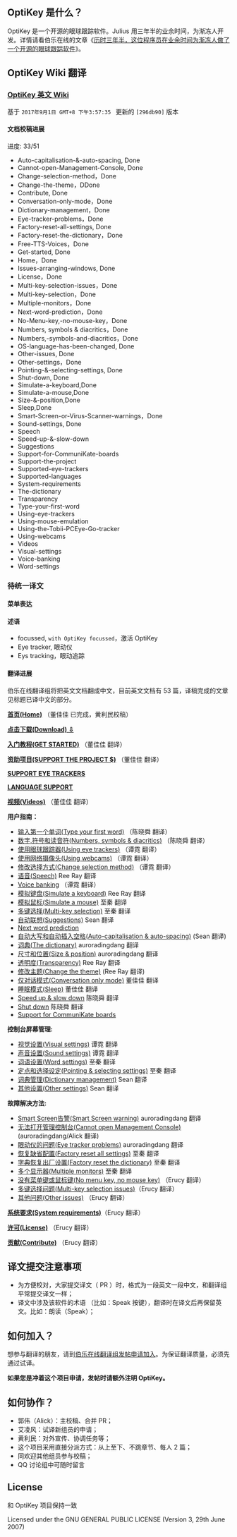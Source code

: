 ## OptiKey 是什么？

OptiKey 是一个开源的眼球跟踪软件。Julius 用三年半的业余时间，为渐冻人开发。详情请看伯乐在线的文章《[历时三年半，这位程序员在业余时间为渐冻人做了一个开源的眼球跟踪软件](http://blog.jobbole.com/88485/)》。

## OptiKey Wiki 翻译
### [OptiKey 英文 Wiki](https://github.com/JuliusSweetland/OptiKey/wiki)

基于 ``2017年9月1日 GMT+8 下午3:57:35 `` 更新的 ``[296db90]`` 版本

#### 文档校稿进展

进度: 33/51

* Auto-capitalisation-&-auto-spacing, Done
* Cannot-open-Management-Console, Done
* Change-selection-method，Done
* Change-the-theme，DDone
* Contribute, Done
* Conversation-only-mode，Done
* Dictionary-management，Done
* Eye-tracker-problems，Done
* Factory-reset-all-settings, Done
* Factory-reset-the-dictionary，Done
* Free-TTS-Voices，Done
* Get-started, Done
* Home，Done
* Issues-arranging-windows, Done
* License，Done
* Multi-key-selection-issues，Done
* Multi-key-selection，Done
* Multiple-monitors，Done
* Next-word-prediction，Done
* No-Menu-key,-no-mouse-key，Done
* Numbers, symbols & diacritics，Done
* Numbers,-symbols-and-diacritics，Done
* OS-language-has-been-changed, Done
* Other-issues, Done
* Other-settings，Done
* Pointing-&-selecting-settings, Done
* Shut-down, Done
* Simulate-a-keyboard,Done
* Simulate-a-mouse,Done
* Size-&-position,Done
* Sleep,Done
* Smart-Screen-or-Virus-Scanner-warnings，Done
* Sound-settings, Done
* Speech
* Speed-up-&-slow-down
* Suggestions
* Support-for-CommuniKate-boards
* Support-the-project
* Supported-eye-trackers
* Supported-languages
* System-requirements
* The-dictionary
* Transparency
* Type-your-first-word
* Using-eye-trackers
* Using-mouse-emulation
* Using-the-Tobii-PCEye-Go-tracker
* Using-webcams
* Videos
* Visual-settings
* Voice-banking
* Word-settings

### 待统一译文

#### 菜单表达

#### 述语
* focussed, ``with OptiKey focussed``，激活 OptiKey
* Eye tracker, 眼动仪
* Eys tracking，眼动追踪

#### 翻译进展

伯乐在线翻译组将把英文文档翻成中文，目前英文文档有 53 篇，译稿完成的文章见标题已译中文的部分。

**[首页(Home)](https://github.com/jobbole/OptiKeyWiki-ZH/blob/master/%E9%A6%96%E9%A1%B5.md)** （董佳佳 已完成，黄利民校稿）

**[点击下载(Download) ⇩](https://github.com/JuliusSweetland/OptiKey/releases/download/v2.0.7/OptiKeySetup-2.0.7.exe)**

**[入门教程(GET STARTED)](https://github.com/JuliusSweetland/OptiKey/wiki/Get-Started)** （董佳佳 翻译）

**[资助项目(SUPPORT THE PROJECT $)](https://github.com/JuliusSweetland/OptiKey/wiki/Support-the-project)** （董佳佳 翻译）

**[SUPPORT EYE TRACKERS](https://github.com/OptiKey/OptiKey/wiki/Supported-eye-trackers)**

**[LANGUAGE SUPPORT](https://github.com/OptiKey/OptiKey/wiki/Supported-languages)**

**[视频(Videos)](https://github.com/JuliusSweetland/OptiKey/wiki/Videos)** （董佳佳 翻译）


**用户指南：**

*   [输入第一个单词(Type your first word)](https://github.com/JuliusSweetland/OptiKey/wiki/Type-your-first-word) （陈晓舜 翻译）
*   [数字,符号和读音符(Numbers, symbols &amp; diacritics)](https://github.com/JuliusSweetland/OptiKey/wiki/Numbers,-symbols-and-diacritics) （陈晓舜 翻译）
*   [使用眼球跟踪器(Using eye trackers)](https://github.com/JuliusSweetland/OptiKey/wiki/Using-eye-trackers) （谭霓 翻译）
*   [使用网络摄像头(Using webcams)](https://github.com/JuliusSweetland/OptiKey/wiki/Using-webcams) （谭霓 翻译）
*   [修改选择方式(Change selection method)](https://github.com/JuliusSweetland/OptiKey/wiki/Change-selection-method) （谭霓 翻译）
*   [语音(Speech)](https://github.com/JuliusSweetland/OptiKey/wiki/Speech) Ree Ray  翻译
*   [Voice banking](https://github.com/JuliusSweetland/OptiKey/wiki/Voice-banking) （谭霓 翻译）
*   [模拟键盘(Simulate a keyboard)](https://github.com/JuliusSweetland/OptiKey/wiki/Simulate-a-keyboard) Ree Ray 翻译
*   [模拟鼠标(Simulate a mouse)](https://github.com/JuliusSweetland/OptiKey/wiki/Simulate-a-mouse) 至秦 翻译
*   [多键选择(Multi-key selection)](https://github.com/JuliusSweetland/OptiKey/wiki/Multi-key-selection) 至秦 翻译
*   [自动联想(Suggestions)](https://github.com/JuliusSweetland/OptiKey/wiki/Suggestions)  Sean 翻译
*   [Next word prediction](https://github.com/OptiKey/OptiKey/wiki/Next-word-prediction)
*   [自动大写和自动插入空格(Auto-capitalisation &amp; auto-spacing)](https://github.com/JuliusSweetland/OptiKey/wiki/Auto-capitalisation-&amp;-auto-spacing)  (Sean 翻译)
*   [词典(The dictionary)](https://github.com/JuliusSweetland/OptiKey/wiki/The-dictionary) auroradingdang 翻译
*   [尺寸和位置(Size &amp; position)](https://github.com/JuliusSweetland/OptiKey/wiki/Size-&amp;-position) auroradingdang 翻译
*   [透明度(Transparency)](https://github.com/JuliusSweetland/OptiKey/wiki/Transparency) Ree Ray 翻译
*   [修改主题(Change the theme)](https://github.com/JuliusSweetland/OptiKey/wiki/Change-the-theme) (Ree Ray 翻译)
*   [仅对话模式(Conversation only mode)](https://github.com/JuliusSweetland/OptiKey/wiki/Conversation-only-mode) 董佳佳 翻译
*   [睡眠模式(Sleep)](https://github.com/JuliusSweetland/OptiKey/wiki/Sleep) 董佳佳 翻译
*   [Speed up &amp; slow down](https://github.com/JuliusSweetland/OptiKey/wiki/Speed-up-&amp;-slow-down) 陈晓舜 翻译
*   [Shut down](https://github.com/JuliusSweetland/OptiKey/wiki/Shut-down) 陈晓舜 翻译
*   [Support for CommuniKate boards](https://github.com/OptiKey/OptiKey/wiki/Support-for-CommuniKate-boards)

**控制台屏幕管理:**

*   [视觉设置(Visual settings)](https://github.com/JuliusSweetland/OptiKey/wiki/Visual-settings) 谭霓 翻译
*   [声音设置(Sound settings)](https://github.com/JuliusSweetland/OptiKey/wiki/Sound-settings) 谭霓 翻译
*   [词语设置(Word settings)](https://github.com/JuliusSweetland/OptiKey/wiki/Word-settings) 至秦 翻译
*   [定点和选择设定(Pointing &amp; selecting settings)](https://github.com/JuliusSweetland/OptiKey/wiki/Pointing-&amp;-selecting-settings) 至秦 翻译
*   [词典管理(Dictionary management)](https://github.com/JuliusSweetland/OptiKey/wiki/Dictionary-management) Sean 翻译
*   [其他设置(Other settings)](https://github.com/JuliusSweetland/OptiKey/wiki/Other-settings) Sean 翻译

**故障解决方法:**

*   [Smart Screen告警(Smart Screen warning)](https://github.com/JuliusSweetland/OptiKey/wiki/Smart-Screen-warning) auroradingdang 翻译
*   [无法打开管理控制台(Cannot open Management Console)](https://github.com/JuliusSweetland/OptiKey/wiki/Cannot-open-Management-Console) (auroradingdang/Alick 翻译)
*   [眼动仪的问题(Eye tracker problems)](https://github.com/JuliusSweetland/OptiKey/wiki/Eye-tracker-problems) auroradingdang 翻译
*   [恢复缺省配置(Factory reset all settings)](https://github.com/JuliusSweetland/OptiKey/wiki/Factory-reset-all-settings) 至秦 翻译
*   [字典恢复出厂设置(Factory reset the dictionary)](https://github.com/JuliusSweetland/OptiKey/wiki/Factory-reset-the-dictionary) 至秦 翻译
*   [多个显示器(Multiple monitors)](https://github.com/JuliusSweetland/OptiKey/wiki/Multiple-monitors) 至秦 翻译
*   [没有菜单键或鼠标键(No menu key, no mouse key)](https://github.com/JuliusSweetland/OptiKey/wiki/No-Menu-key,-no-mouse-key) （Erucy 翻译）
*   [多键选择问题(Multi-key selection issues)](https://github.com/JuliusSweetland/OptiKey/wiki/Multi-key-selection-issues)（Erucy 翻译）
*   [其他问题(Other issues)](https://github.com/JuliusSweetland/OptiKey/wiki/Other-issues) （Erucy 翻译）

**[系统要求(System requirements)](https://github.com/JuliusSweetland/OptiKey/wiki/System-requirements)**（Erucy 翻译）

**[许可(License)](https://github.com/JuliusSweetland/OptiKey/wiki/License)** （Erucy 翻译）

**[贡献(Contribute)](https://github.com/JuliusSweetland/OptiKey/wiki/Contribute)** （Erucy 翻译）


## 译文提交注意事项
* 为方便校对，大家提交译文（ PR ）时，格式为一段英文一段中文，和翻译组平常提交译文一样；
* 译文中涉及该软件的术语 （比如：Speak 按键），翻译时在译文后再保留英文。比如：朗读（Speak）；

## 如何加入？
想参与翻译的朋友，请到[伯乐在线翻译组发帖申请加入](http://group.jobbole.com/category/feedback/trans-team/)。为保证翻译质量，必须先通过试译。

**如果您是冲着这个项目申请，发帖时请额外注明 OptiKey。**

## 如何协作？
+ 郭伟（Alick）：主校稿、合并 PR；
+ 艾凌风：试译新组员的申请；
+ 黄利民：对外宣传、协调任务等；
+ 这个项目采用直接分派方式：从上至下、不跳章节、每人 2 篇；
+ 同欢迎其他组员参与校稿；
+ QQ 讨论组中可随时留言

## License
和 OptiKey 项目保持一致

Licensed under the GNU GENERAL PUBLIC LICENSE (Version 3, 29th June 2007)
